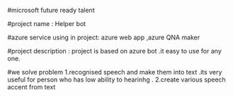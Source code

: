 #microsoft future ready talent

#project name : Helper bot 


#azure service using in project: azure web app ,azure QNA maker


#project description :
project is based on azure bot .it easy to use for any one.



#we solve problem 
1.recognised speech and make them into text .its very useful for person who has low ability to hearinhg .
2.create various speech accent from text



